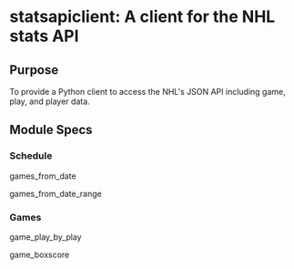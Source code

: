 # statsapiclient: A client for the NHL stats API

## Purpose
To provide a Python client to access the NHL's JSON API including game, play, and player data.

## Module Specs

### Schedule

games_from_date

games_from_date_range


### Games

game_play_by_play

game_boxscore